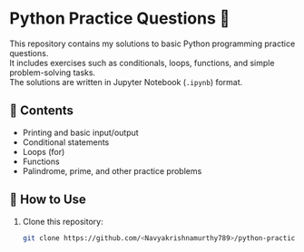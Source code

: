 # Python Practice Questions 🐍

This repository contains my solutions to basic Python programming practice questions.  
It includes exercises such as conditionals, loops, functions, and simple problem-solving tasks.  
The solutions are written in Jupyter Notebook (`.ipynb`) format.

## 📂 Contents
- Printing and basic input/output
- Conditional statements
- Loops (for)
- Functions
- Palindrome, prime, and other practice problems

## 🚀 How to Use
1. Clone this repository:
   ```bash
   git clone https://github.com/<Navyakrishnamurthy789>/python-practice-questions.git
